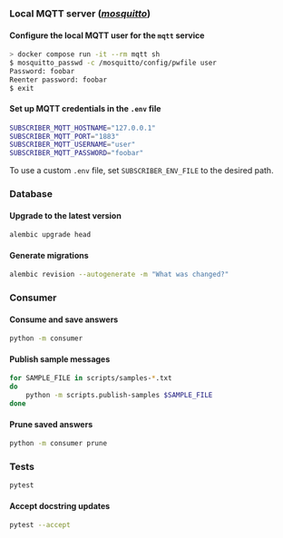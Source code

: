 ### Local MQTT server ([_mosquitto_](https://mosquitto.org/))

#### Configure the local MQTT user for the `mqtt` service

```bash
> docker compose run -it --rm mqtt sh
$ mosquitto_passwd -c /mosquitto/config/pwfile user
Password: foobar
Reenter password: foobar
$ exit
```

#### Set up MQTT credentials in the `.env` file

```bash
SUBSCRIBER_MQTT_HOSTNAME="127.0.0.1"
SUBSCRIBER_MQTT_PORT="1883"
SUBSCRIBER_MQTT_USERNAME="user"
SUBSCRIBER_MQTT_PASSWORD="foobar"
```

To use a custom `.env` file, set `SUBSCRIBER_ENV_FILE` to the desired path.

### Database

#### Upgrade to the latest version
```bash
alembic upgrade head
```

#### Generate migrations
```bash
alembic revision --autogenerate -m "What was changed?"
```

### Consumer

#### Consume and save answers

```bash
python -m consumer
```

#### Publish sample messages

```bash
for SAMPLE_FILE in scripts/samples-*.txt
do
    python -m scripts.publish-samples $SAMPLE_FILE
done
```

#### Prune saved answers

```bash
python -m consumer prune
```

### Tests

```bash
pytest
```

#### Accept docstring updates

```bash
pytest --accept
```
